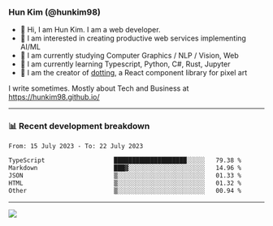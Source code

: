 ### Hun Kim (@hunkim98)

- 👋 Hi, I am Hun Kim. I am a web developer. 
- 🤔 I am interested in creating productive web services implementing AI/ML
- 🔭 I am currently studying Computer Graphics / NLP / Vision, Web 
- 🌱 I am currently learning Typescript, Python, C#, Rust, Jupyter
- 🎨 I am the creator of [dotting](hunkim98.github.io/dotting), a React component library for pixel art

I write sometimes. Mostly about Tech and Business at https://hunkim98.github.io/

---
### 📊 Recent development breakdown
<!--START_SECTION:waka-->

```txt
From: 15 July 2023 - To: 22 July 2023

TypeScript                   ████████████████████░░░░░   79.38 %
Markdown                     ███▓░░░░░░░░░░░░░░░░░░░░░   14.96 %
JSON                         ▒░░░░░░░░░░░░░░░░░░░░░░░░   01.33 %
HTML                         ▒░░░░░░░░░░░░░░░░░░░░░░░░   01.32 %
Other                        ▒░░░░░░░░░░░░░░░░░░░░░░░░   00.94 %
```

<!--END_SECTION:waka-->
---

<!-- <div align='center'> -->
  <img align="center" src="https://github-readme-stats.vercel.app/api?username=hunkim98&theme=dark&show_icons=true"/>
<!-- </div> -->
<!--
**hunkim98/hunkim98** is a ✨ _special_ ✨ repository because its `README.md` (this file) appears on your GitHub profile.

Here are some ideas to get you started:

- 🔭 I’m currently working on ...
- 🌱 I’m currently learning ...
- 👯 I’m looking to collaborate on ...
- 🤔 I’m looking for help with ...
- 💬 Ask me about ...
- 📫 How to reach me: ...
- 😄 Pronouns: ...
- ⚡ Fun fact: ...
-->
